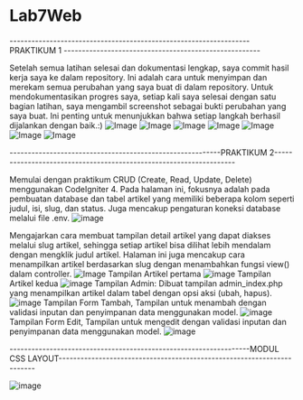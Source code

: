 # Lab7Web
------------------------------------------------------------------PRAKTIKUM 1 ------------------------------------------------------

Setelah semua latihan selesai dan dokumentasi lengkap, saya commit hasil kerja saya ke dalam repository. Ini adalah cara untuk menyimpan dan merekam semua perubahan yang saya buat di dalam repository. Untuk mendokumentasikan progres saya, setiap kali saya selesai dengan satu bagian latihan, saya mengambil screenshot sebagai bukti perubahan yang saya buat. Ini penting untuk menunjukkan bahwa setiap langkah berhasil dijalankan dengan baik.:)
![Image](https://github.com/user-attachments/assets/60de252d-f3e5-49c0-8687-b0b7633c4a45)
![Image](https://github.com/user-attachments/assets/213c2197-52cc-4dc3-aad5-44ea1096ff0d)
![Image](https://github.com/user-attachments/assets/c20f7495-df79-4cdf-bca6-e119e11d2f77)
![Image](https://github.com/user-attachments/assets/117bc3f2-0c3e-4366-8742-17b771672a53)
![Image](https://github.com/user-attachments/assets/86c3d566-faa4-40c8-ba48-a2c38d3c7aef)
![Image](https://github.com/user-attachments/assets/51d5cc77-b65c-47b7-bd2a-ef59760e9c95)
![Image](https://github.com/user-attachments/assets/f5c4bbf7-898d-4fd6-bde1-74d389ce1ea4)



----------------------------------------------------------PRAKTIKUM 2-------------------------------------------------------------------


Memulai dengan praktikum CRUD (Create, Read, Update, Delete) menggunakan CodeIgniter 4. Pada halaman ini, fokusnya adalah pada pembuatan database dan tabel artikel yang memiliki beberapa kolom seperti judul, isi, slug, dan status. Juga mencakup pengaturan koneksi database melalui file .env.
![image](https://github.com/user-attachments/assets/20dfd2f5-1f32-47b7-b82f-a44e1f02d9e5)

Mengajarkan cara membuat tampilan detail artikel yang dapat diakses melalui slug artikel, sehingga setiap artikel bisa dilihat lebih mendalam dengan mengklik judul artikel. Halaman ini juga mencakup cara menampilkan artikel berdasarkan slug dengan menambahkan fungsi view() dalam controller.
![Image](https://github.com/user-attachments/assets/bdedabea-46b9-4a09-9dc6-049e28ca19b7)
Tampilan Artikel pertama
![image](https://github.com/user-attachments/assets/c4941d15-2cdb-46af-abff-d795995857a8)
Tampilan Artikel kedua
![image](https://github.com/user-attachments/assets/c3e0bf21-f992-4f3d-8628-02139c393d8e)
Tampilan Admin: Dibuat tampilan admin_index.php yang menampilkan artikel dalam tabel dengan opsi aksi (ubah, hapus).
![image](https://github.com/user-attachments/assets/2a8bbf81-148b-47d7-850f-43d2799804cb)
Tampilan Form Tambah, Tampilan untuk menambah dengan validasi inputan dan penyimpanan data menggunakan model.
![image](https://github.com/user-attachments/assets/e57d903f-c858-4b56-8cde-3f11be3963f7)
Tampilan Form Edit, Tampilan untuk mengedit dengan validasi inputan dan penyimpanan data menggunakan model.
![image](https://github.com/user-attachments/assets/7d04bf62-b70c-4867-beea-3c334c8447da)



------------------------------------------------------------------MODUL CSS LAYOUT-----------------------------------------------------------------------



![image](https://github.com/user-attachments/assets/a1a65108-6eb0-465d-8249-a6dd12a9a78d)






